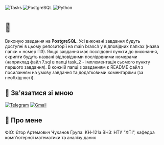 ![Tasks](https://img.shields.io/badge/Tasks-2%2F2-blue?style=for-the-badge)
![PostgreSQL](https://img.shields.io/badge/PostgreSQL-336791?style=for-the-badge&logo=postgresql&logoColor=white)
![Python](https://img.shields.io/badge/python-3670A0?style=for-the-badge&logo=python&logoColor=ffdd54)
# 👋
Виконую завдання на __PostgreSQL__. Усі виконані завдання будуть доступні в цьому репозиторії на main branch у відповідних папках (назва папки = номер ПЗ). Якщо завдання має послідовні пункти до виконання, скрипти будуть названі відповідними послідовними номерами (наприклад файл 7.sql в папці task_2 - імплементація сьомого пункту першого завдання). В кожній папці з завданням є README файл з посиланням на умову завдання та додатковими коментарями (за необхідності).
## 🔗 Зв'язатися зі мною
[![Telegram](https://img.shields.io/badge/Telegram-2CA5E0?style=for-the-badge&logo=telegram&logoColor=white)](https://t.me/chinazys1001) 
[![Gmail](https://img.shields.io/badge/Gmail-D14836?style=for-the-badge&logo=gmail&logoColor=white)](mailto:yehor.chukanov@gmail.com) 
## 🚀 Про мене
ФІО: Єгор Артемович Чуканов
Група: КН-121а
ВНЗ: НТУ "ХПІ", кафедра комп'ютерної математики та аналізу даних
